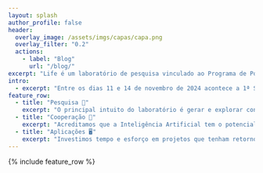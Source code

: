 ```yaml
---
layout: splash
author_profile: false
header:
  overlay_image: /assets/imgs/capas/capa.png
  overlay_filter: "0.2"
  actions:
    - label: "Blog"
      url: "/blog/"
excerpt: "Life é um laboratório de pesquisa vinculado ao Programa de Pós-Graduação em Informática da UFES atualmente localizado na sala 27 do prédio CT-13"
intro: 
  - excerpt: "Entre os dias 11 e 14 de novembro de 2024 acontece a 1ª Semana de Informática em Saúde do CT. [Saiba mais sobre o evento clicando aqui](/sis)."
feature_row:
  - title: "Pesquisa 🧠"
    excerpt: "O principal intuito do laboratório é gerar e explorar conhecimento na área de Informática em Saúde, particularmente em tópicos que envolva o uso de inteligência artificial."
  - title: "Cooperação 🤝"
    excerpt: "Acreditamos que a Inteligência Artificial tem o potencial de aprimorar a tomada de decisão de profissinais de saúde. Acreditamos na cooperação e não na substituição."
  - title: "Aplicações 🖥️"
    excerpt: "Investimos tempo e esforço em projetos que tenham retorno prático e que tenha potencial de impactar na vida das pessoas, principalmente, em nossa comunidade."
---
```



{% include feature_row %}
